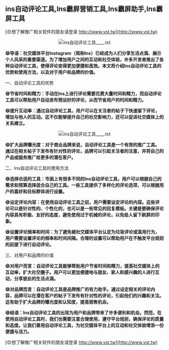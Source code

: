 ## **ins自动评论工具,Ins霸屏营销工具,Ins霸屏助手,Ins霸屏工具**

[😍想了解推广相关软件的朋友请登录 http://www.vst.tw](http://www.vst.tw)

 <center><img src="https://vst.tw/MP4/tuiguang/png/7.png" alt="ins自动评论工具____.txt"></center>

**😄导语：社交媒体平台Instagram（简称Ins）已经成为人们分享生活点滴、展示个人风采的重要渠道。为了增加用户之间的互动和社交体验，许多开发者推出了各种自动评论工具，使得评论变得更加便捷和高效。本文将介绍Ins自动评论工具的优势和使用方法，以及对于用户和品牌的价值。**

一、自动评论工具的优势

**😄节省时间和精力：手动在Ins上进行评论需要花费大量时间和精力，而自动评论工具可以帮助用户自动发布预设好的评论，从而节省用户的时间和精力。**

**😄提升互动率：通过自动评论工具，用户可以在关注者的帖子下快速留下评论，增加与他人的互动。这不仅能够提升自己的社交影响力，还可以促进社交媒体上的关系建立。**

 <center><img src="https://vst.tw/MP4/tuiguang/png/3.png" alt="ins自动评论工具____.txt"></center>

**😄扩大品牌曝光度：对于商业品牌来说，自动评论工具是一个有效的推广工具。通过在相关帖子下发布有针对性的评论，品牌可以引起关注者的注意，并将自己的产品或服务推广给更多的潜在客户。**

二、Ins自动评论工具的使用方法

**😄选择合适的工具：市面上有很多不同的Ins自动评论工具，用户可以根据自己的需求和预算选择适合自己的工具。一些工具提供了多样化的评论选项，可以根据用户的喜好和目标群体进行设置。**

**😄设定评论内容：在使用自动评论工具之前，用户需要设定评论的内容。这些评论可以是针对性的、个性化的，也可以是一些常见的回复模板。关键是要确保评论内容具有积极、友好的态度，避免使用过于机械的评论，以免给人留下刷屏的印象。**

**😄设置评论频率和时间：为了避免被社交媒体平台认定为垃圾评论或滥用行为，用户需要设置评论的频率和时间间隔。合理的设置可以帮助用户在不触发平台规则的前提下进行自动评论。**

三、对用户和品牌的价值

**😄对用户而言：自动评论工具能够帮助用户节省时间和精力，提高社交媒体上的互动率，扩大社交圈子。用户可以更加便捷地与朋友、家人和感兴趣的人进行互动，分享彼此的生活点滴。**

**😄对品牌而言：自动评论工具是品牌推广的有力助手。通过设定相关的评论内容，品牌可以在潜在客户的帖子下发布有针对性的评论，引起他们的兴趣和关注。这有助于扩大品牌的曝光度和认知度，提高销售机会。**

**😄结语：Ins自动评论工具的出现为用户和品牌带来了许多便利和机会。然而，在使用自动评论工具时，我们也需要注意合理使用，遵守平台规则，确保评论的质量和态度。让我们善用自动评论工具，为社交媒体平台上的互动和社交体验增添一份便捷与活力。**

[😍想了解推广相关软件的朋友请登录 http://www.vst.tw](http://www.vst.tw)



